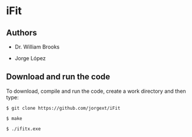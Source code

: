 # iFit

## Authors

- Dr. William Brooks

- Jorge López

## Download and run the code

To download, compile and run the code, create a work directory and then type:

`$ git clone https://github.com/jorgext/iFit`

`$ make`

`$ ./ifitx.exe`
